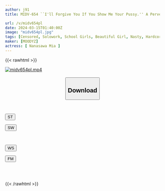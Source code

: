 ```yaml
---
author: j91
title: MIDV-654 ``I'll Forgive You If You Show Me Your Pussy.'' A Perverted Convenience Store Manager Threatens A Frightened Shoplifting Girl And Keeps Playing With Her Genitals, Forcing Her To Understand And Rape Her.From That Day On, I Became A Part-time Sex Worker... Mia Nanasawa

url: /v/midv654pl
date: 2024-03-15T01:40:00Z
image: "midv654pl.jpg"
tags: [Censored, Solowork, School Girls, Beautiful Girl, Nasty, Hardcore, (tag-censored), Slender	]
maker: [MOODYZ]
actress: [ Nanasawa Mia ]
---
```



{{< rawhtml >}}

<div class="video" data-videoid="kwMOd6XLlQiOVWy">
    <a href="javascript:;">
        <img src="/v/midv654pl/midv654pl.jpg" width="WIDTH" height="HEIGHT" alt="midv654pl.mp4" loading="lazy">
    </a>
</div>

<script type="text/javascript" src="https://j91.asia/asset/on-demand-st.js"></script>

<br>
  <link rel="stylesheet" href="https://j91.asia/asset/bs5.css">
  
  <center>
  <button class="btn btn-primary" type="button" data-bs-toggle="collapse" data-bs-target=".multi-collapse" aria-expanded="false" aria-controls="multiCollapseExample1 multiCollapseExample2"><h2>Download</h2></button></center>
</p>
<div class="row">
  <div class="col">
    <div class="collapse multi-collapse" id="multiCollapseExample1">
      <div class="card card-body">
	      	      <br>
<div class="buttons">  
<p><a href="https://streamtape.to/v/kwMOd6XLlQiOVWy" target="_blank"><button class="btn-hover color-3"><i class="fa fa-download"></i> ST</button></a></p>
<p><a href="https://cdnwish.com/xpl9nknc8jz0" target="_blank"><button class="btn-hover color-2"><i class="fa fa-download"></i> SW</button></a></p></div>
    </div>
  </div>
</div>
  <div class="col">
    <div class="collapse multi-collapse" id="multiCollapseExample2">
      <div class="card card-body">
	      <br>
<div class="buttons">
<p><a href="javascript:;"><button class="btn-hover color-9"><i class="fa fa-download"></i> WS</button></a></p>
<p><a href="https://filemoon.sx/d/rohmqn8102pw"><button class="btn-hover color-8"><i class="fa fa-download"></i> FM</button></a></p></div>
<br><br>
      </div>
    </div>
  </div>
</div>

{{< /rawhtml >}}